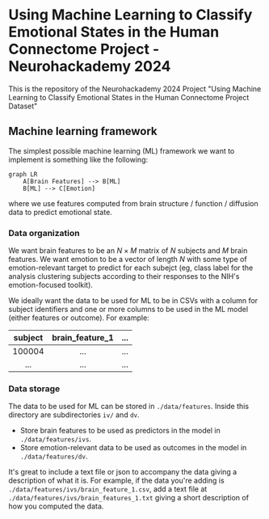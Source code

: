 # Using Machine Learning to Classify Emotional States in the Human Connectome Project - Neurohackademy 2024

This is the repository of the Neurohackademy 2024 Project "Using Machine Learning to Classify Emotional States in the Human Connectome Project Dataset"


## Machine learning framework

The simplest possible machine learning (ML) framework we want to implement
is something like the following:

```mermaid
graph LR
    A[Brain Features] --> B[ML]
    B[ML] --> C[Emotion]
```

where we use features computed from brain structure / function / diffusion
data to predict emotional state.

### Data organization

We want brain features to be an $N\times M$ matrix of $N$ subjects and $M$
brain features. We want emotion to be a vector of length $N$ with some type
of emotion-relevant target to predict for each subejct (eg, class
label for the analysis clustering subjects according to their responses to
the NIH's emotion-focused toolkit).

We ideally want the data to be used for ML to be in CSVs with a column for
subject identifiers and one or more columns to be used in the ML model
(either features or outcome). For example:

| subject | brain_feature_1 | ... |
| :-----: | :-------------: | :--:|
| 100004 | ... | ... |
| ... | ... | ...|

### Data storage

The data to be used for ML can be stored in `./data/features`. Inside this
directory are subdirectories `iv/` and `dv`.

* Store brain features to be used as predictors in the model in
    `./data/features/ivs`.
* Store emotion-relevant data to be used as outcomes in the model in
    `./data/features/dv`.

It's great to include a text file or json to accompany the data giving a
description of what it is. For example, if the data you're adding is
`./data/features/ivs/brain_feature_1.csv`, add a text file at
`./data/features/ivs/brain_features_1.txt` giving a short description of
how you computed the data.
